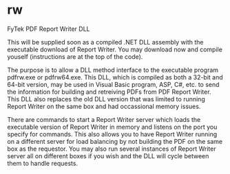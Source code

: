 # rw
FyTek PDF Report Writer DLL

This will be supplied soon as a compiled .NET DLL assembly with the executable download of Report Writer.  You may download now and compile youself (instructions are at the top of the code).

The purpose is to allow a DLL method interface to the executable program pdfrw.exe or pdfrw64.exe.  This DLL, which is compiled as both a 32-bit and 64-bit version, may be used in Visual Basic program, ASP, C#, etc. to send the information for building and retreiving PDFs from PDF Report Writer.  This DLL also replaces the old DLL version that was limited to running Report Writer on the same box and had occassional memory issues.

There are commands to start a Report Writer server which loads the executable version of Report Writer in memory and listens on the port you specify for commands.  This also allows you to have Report Writer running on a different server for load balancing by not building the PDF on the same box as the requestor.  You may also run several instances of Report Writer server all on different boxes if you wish and the DLL will cycle between them to handle requests.
